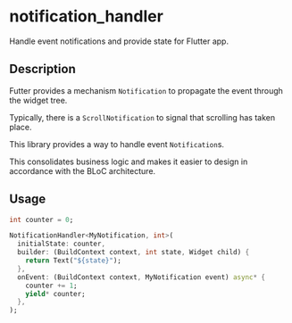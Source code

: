 # notification_handler

Handle event notifications and provide state for Flutter app.

## Description

Futter provides a mechanism `Notification` to propagate the event
through the widget tree.

Typically, there is a `ScrollNotification` to signal that scrolling has
taken place.

This library provides a way to handle event `Notification`s.

This consolidates business logic and makes it easier to design in
accordance with the BLoC architecture.

## Usage

```dart
int counter = 0;

NotificationHandler<MyNotification, int>(
  initialState: counter,
  builder: (BuildContext context, int state, Widget child) {
    return Text("${state}");
  },
  onEvent: (BuildContext context, MyNotification event) async* {
    counter += 1;
    yield* counter;
  },
);
```
